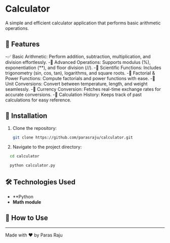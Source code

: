 # Calculator

A simple and efficient calculator application that performs basic arithmetic operations.

## 🚀 Features

-✅ Basic Arithmetic: Perform addition, subtraction, multiplication, and division effortlessly. 
-🔢 Advanced Operations: Supports modulus (%), exponentiation (**), and floor division (//). 
-📐 Scientific Functions: Includes trigonometry (sin, cos, tan), logarithms, and square roots. 
-🎯 Factorial & Power Functions: Compute factorials and power functions with ease. 
-📏 Unit Conversions: Convert between temperature, length, and weight seamlessly. 
-💱 Currency Conversion: Fetches real-time exchange rates for accurate conversions. 
-📝 Calculation History: Keeps track of past calculations for easy reference.

## 🔧 Installation

1. Clone the repository:
   ```sh
   git clone https://github.com/parasraju/calculator.git
   ```
2. Navigate to the project directory: 
 ```sh
   cd calculator 
   ``` 
 ```sh
   python calculator.py
   ```
## 🛠️ Technologies Used  

- **Python
- **Math module** 
## 🎯 How to Use

---

Made with ❤️ by Paras Raju

